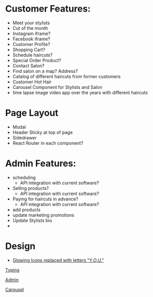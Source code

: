 # Customer Features:

- Meet your stylists
- Cut of the month
- Instagram iframe?
- Facebook iframe?
- Customer Profile?
- Shopping Cart?
- Schedule haircuts?
- Special Order Product?
- Contact Salon?
- Find salon on a map? Address?
- Catalog of different haircuts from former customers
- Customer Hot Hair
- Carousel Component for Stylists and Salon
- time lapse image video app over the years with different haircuts

# Page Layout

- Modal
- Header Sticky at top of page
- Sidedrawer
- React Router in each component?

# Admin Features:

- scheduling
  - API integration with current software?
- Selling products?
  - API integration with current software?
- Paying for haircuts in advance?
  - API integration with current software?
- add products
- update marketing promotions
- Update Stylists bio
-

# Design

- [Glowing Icons replaced with letters "Y.O.U."]("https://codepen.io/Krishnaa_Gupta/pen/MWoRqmr")

[Typing]("https://codepen.io/chrissymitsch/pen/OJgEZYb")

[Admin]("https://codepen.io/hoanghien0410/pen/MMPaqm")

[Carousel]("https://codepen.io/havardob/pen/ExvwGBr")

